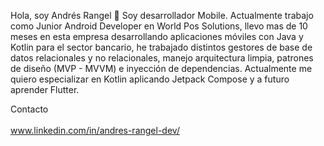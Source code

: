 Hola, soy Andrés Rangel 👋
Soy desarrollador Mobile. Actualmente trabajo como Junior Android Developer en World Pos Solutions, llevo mas de 10 meses en esta empresa desarrollando aplicaciones móviles con Java y Kotlin para el sector bancario, he trabajado distintos gestores de base de datos relacionales y no relacionales, manejo arquitectura limpia, patrones de diseño (MVP - MVVM) e inyección de dependencias. Actualmente me quiero especializar en Kotlin aplicando Jetpack Compose y a futuro aprender Flutter.


Contacto
</br>
</br>
www.linkedin.com/in/andres-rangel-dev/
